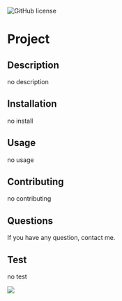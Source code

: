 
![GitHub license](https://img.shields.io/badge/license-MIT-blue.svg)

# Project

## Description
no description
## Installation
no install
## Usage
no usage
## Contributing
no contributing
## Questions
<p>If you have any question, contact me.</p>

## Test
no test

![](https://avatars0.githubusercontent.com/u/60282092?v=4)
